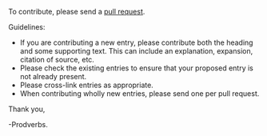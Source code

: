 To contribute, please send a [pull request](https://github.com/prodverbs).

Guidelines:

- If you are contributing a new entry, please contribute both the heading and some supporting text. This can include an explanation, expansion, citation of source, etc.
- Please check the existing entries to ensure that your proposed entry is not already present.
- Please cross-link entries as appropriate.
- When contributing wholly new entries, please send one per pull request.


Thank you,

-Prodverbs.